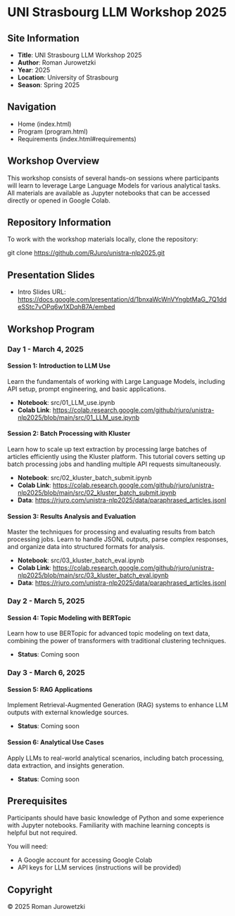 # UNI Strasbourg LLM Workshop 2025

## Site Information
- **Title**: UNI Strasbourg LLM Workshop 2025
- **Author**: Roman Jurowetzki
- **Year**: 2025
- **Location**: University of Strasbourg
- **Season**: Spring 2025

## Navigation
- Home (index.html)
- Program (program.html)
- Requirements (index.html#requirements)

## Workshop Overview
This workshop consists of several hands-on sessions where participants will learn to leverage Large Language Models for various analytical tasks. All materials are available as Jupyter notebooks that can be accessed directly or opened in Google Colab.

## Repository Information
To work with the workshop materials locally, clone the repository:

git clone https://github.com/RJuro/unistra-nlp2025.git


## Presentation Slides
- Intro Slides URL: https://docs.google.com/presentation/d/1bnxaWcWnVYngbtMaG_7Q1ddeSStc7vOPq6w1XDqhB7A/embed

## Workshop Program

### Day 1 - March 4, 2025

#### Session 1: Introduction to LLM Use
Learn the fundamentals of working with Large Language Models, including API setup, prompt engineering, and basic applications.
- **Notebook**: src/01_LLM_use.ipynb
- **Colab Link**: https://colab.research.google.com/github/rjuro/unistra-nlp2025/blob/main/src/01_LLM_use.ipynb

#### Session 2: Batch Processing with Kluster
Learn how to scale up text extraction by processing large batches of articles efficiently using the Kluster platform. This tutorial covers setting up batch processing jobs and handling multiple API requests simultaneously.
- **Notebook**: src/02_kluster_batch_submit.ipynb
- **Colab Link**: https://colab.research.google.com/github/rjuro/unistra-nlp2025/blob/main/src/02_kluster_batch_submit.ipynb
- **Data**: https://rjuro.com/unistra-nlp2025/data/paraphrased_articles.jsonl

#### Session 3: Results Analysis and Evaluation
Master the techniques for processing and evaluating results from batch processing jobs. Learn to handle JSONL outputs, parse complex responses, and organize data into structured formats for analysis.
- **Notebook**: src/03_kluster_batch_eval.ipynb
- **Colab Link**: https://colab.research.google.com/github/rjuro/unistra-nlp2025/blob/main/src/03_kluster_batch_eval.ipynb
- **Data**: https://rjuro.com/unistra-nlp2025/data/paraphrased_articles.jsonl

### Day 2 - March 5, 2025

#### Session 4: Topic Modeling with BERTopic
Learn how to use BERTopic for advanced topic modeling on text data, combining the power of transformers with traditional clustering techniques.
- **Status**: Coming soon

### Day 3 - March 6, 2025

#### Session 5: RAG Applications
Implement Retrieval-Augmented Generation (RAG) systems to enhance LLM outputs with external knowledge sources.
- **Status**: Coming soon

#### Session 6: Analytical Use Cases
Apply LLMs to real-world analytical scenarios, including batch processing, data extraction, and insights generation.
- **Status**: Coming soon

## Prerequisites
Participants should have basic knowledge of Python and some experience with Jupyter notebooks. Familiarity with machine learning concepts is helpful but not required.

You will need:
- A Google account for accessing Google Colab
- API keys for LLM services (instructions will be provided)

## Copyright
© 2025 Roman Jurowetzki
